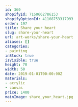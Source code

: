 ```yaml
---
id: 360
shopifyId: 7160662786153
shopifyOptionId: 41108753317993
order: 197
title: Share your heart
slug: share-your-heart
url: art-works/share-your-heart
aliases: []
categories:
- painting
inStock: true
isVisible: true
height: 70
width: 50
date: 2019-01-01T00:00:00Z
materials:
- acrylic
- canvas
price: 1400
mainImage: share_your_heart.jpg
---
```

